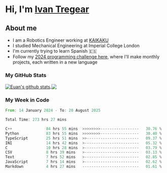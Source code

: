 # Hi, I'm [Ivan Tregear](https://www.linkedin.com/in/ivantregear/)

## About me

* I am a Robotics Engineer working at [KAIKAKU](https://github.com/KAIKAKU-AI)
* I studied Mechanical Engineering at Imperial College London
* I'm currently trying to learn Spanish :es:
* Follow my [2024 programming challenge here](https://github.com/ITregear?tab=repositories), where I'll make monthly projects, each written in a new language


### My GitHub Stats

<a href="#my-github-stats">
  <img align="center" src="https://github-readme-stats.vercel.app/api?username=itregear&count_private=true&show_icons=true&include_all_commits=true&theme=material-palenight" alt="Euan's github stats" />
</a>

<a href="#my-github-stats">
  <img align="center" src="https://github-readme-stats.vercel.app/api/top-langs/?username=itregear&layout=compact&theme=material-palenight" />
</a>

### My Week in Code
<!--START_SECTION:waka-->

```rust
From: 14 January 2024 - To: 20 August 2025

Total Time: 273 hrs 27 mins

C++               84 hrs 55 mins  >>>>>>>>-----------------   30.76 %
Python            83 hrs 55 mins  >>>>>>>>-----------------   30.40 %
TypeScript        25 hrs 51 mins  >>-----------------------   09.37 %
INI               14 hrs 42 mins  >------------------------   05.32 %
C                 10 hrs 28 mins  >------------------------   03.79 %
CSV               8 hrs 39 mins   >------------------------   03.13 %
Text              7 hrs 52 mins   >------------------------   02.85 %
JavaScript        7 hrs 14 mins   >------------------------   02.62 %
Markdown          4 hrs 27 mins   -------------------------   01.61 %
```

<!--END_SECTION:waka-->
